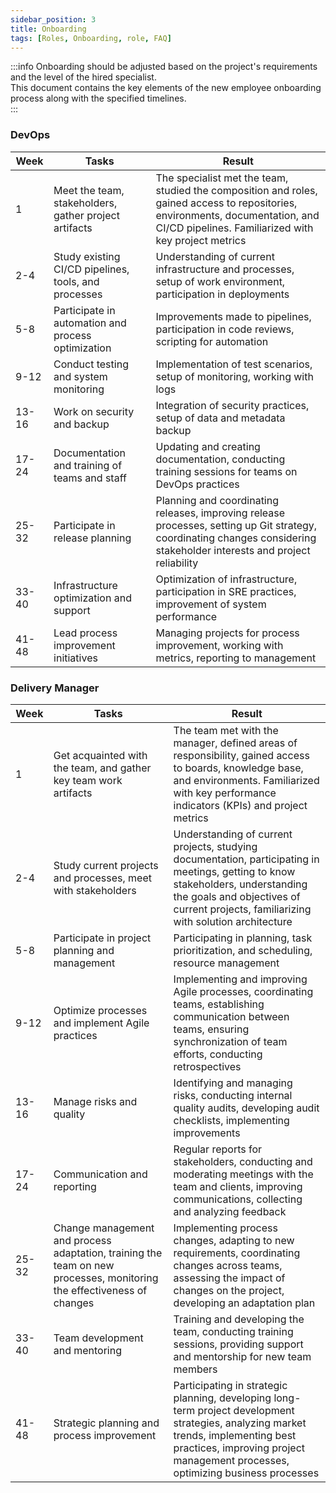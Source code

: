 ```yaml
---
sidebar_position: 3
title: Onboarding
tags: [Roles, Onboarding, role, FAQ]
---
```


:::info
Onboarding should be adjusted based on the project's requirements and the level of the hired specialist. <br/>
This document contains the key elements of the new employee onboarding process along with the specified timelines.<br/>
:::

### DevOps

| Week  | Tasks                                                 | Result                                                                                                                                                                                 |
| ----- | ----------------------------------------------------- | -------------------------------------------------------------------------------------------------------------------------------------------------------------------------------------- |
| 1     | Meet the team, stakeholders, gather project artifacts | The specialist met the team, studied the composition and roles, gained access to repositories, environments, documentation, and CI/CD pipelines. Familiarized with key project metrics |
| 2-4   | Study existing CI/CD pipelines, tools, and processes  | Understanding of current infrastructure and processes, setup of work environment, participation in deployments                                                                         |
| 5-8   | Participate in automation and process optimization    | Improvements made to pipelines, participation in code reviews, scripting for automation                                                                                                |
| 9-12  | Conduct testing and system monitoring                 | Implementation of test scenarios, setup of monitoring, working with logs                                                                                                               |
| 13-16 | Work on security and backup                           | Integration of security practices, setup of data and metadata backup                                                                                                                   |
| 17-24 | Documentation and training of teams and staff         | Updating and creating documentation, conducting training sessions for teams on DevOps practices                                                                                        |
| 25-32 | Participate in release planning                       | Planning and coordinating releases, improving release processes, setting up Git strategy, coordinating changes considering stakeholder interests and project reliability               |
| 33-40 | Infrastructure optimization and support               | Optimization of infrastructure, participation in SRE practices, improvement of system performance                                                                                      |
| 41-48 | Lead process improvement initiatives                  | Managing projects for process improvement, working with metrics, reporting to management                                                                                               |

### Delivery Manager

| Week  | Tasks                                                                                                                 | Result                                                                                                                                                                                                                   |
| ----- | --------------------------------------------------------------------------------------------------------------------- | ------------------------------------------------------------------------------------------------------------------------------------------------------------------------------------------------------------------------ |
| 1     | Get acquainted with the team, and gather key team work artifacts                                                      | The team met with the manager, defined areas of responsibility, gained access to boards, knowledge base, and environments. Familiarized with key performance indicators (KPIs) and project metrics                       |
| 2-4   | Study current projects and processes, meet with stakeholders                                                          | Understanding of current projects, studying documentation, participating in meetings, getting to know stakeholders, understanding the goals and objectives of current projects, familiarizing with solution architecture |
| 5-8   | Participate in project planning and management                                                                        | Participating in planning, task prioritization, and scheduling, resource management                                                                                                                                      |
| 9-12  | Optimize processes and implement Agile practices                                                                      | Implementing and improving Agile processes, coordinating teams, establishing communication between teams, ensuring synchronization of team efforts, conducting retrospectives                                            |
| 13-16 | Manage risks and quality                                                                                              | Identifying and managing risks, conducting internal quality audits, developing audit checklists, implementing improvements                                                                                               |
| 17-24 | Communication and reporting                                                                                           | Regular reports for stakeholders, conducting and moderating meetings with the team and clients, improving communications, collecting and analyzing feedback                                                              |
| 25-32 | Change management and process adaptation, training the team on new processes, monitoring the effectiveness of changes | Implementing process changes, adapting to new requirements, coordinating changes across teams, assessing the impact of changes on the project, developing an adaptation plan                                             |
| 33-40 | Team development and mentoring                                                                                        | Training and developing the team, conducting training sessions, providing support and mentorship for new team members                                                                                                    |
| 41-48 | Strategic planning and process improvement                                                                            | Participating in strategic planning, developing long-term project development strategies, analyzing market trends, implementing best practices, improving project management processes, optimizing business processes    |
